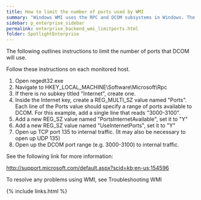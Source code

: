 ```yaml
---
title: How to limit the number of ports used by WMI
summary: "Windows WMI uses the RPC and DCOM subsystems in Windows. The ports that are used in WMI are auto-negotiated between hosts. In order to effectively use WMI between fire walled hosts, you can limit the number of ports used by the DCOM subsystem and only open those ports."
sidebar: p_enterprise_sidebar
permalink: enterprise_backend_wmi_limitports.html
folder: SpotlightEnterprise
---
```


The following outlines instructions to limit the number of ports that DCOM will use.

Follow these instructions on each monitored host.

1. Open regedt32.exe
2. Navigate to HKEY_LOCAL_MACHINE\Software\Microsoft\Rpc
3. If there is no subkey titled "Internet", create one.
4. Inside the Internet key, create a REG_MULTI_SZ value named "Ports". Each line of the Ports value should specify a range of ports available to DCOM. For this example, add a single line that reads "3000-3100".
5. Add a new REG_SZ value named "PortsInternetAvailable", set it to "Y"
6. Add a new REG_SZ value named "UseInternetPorts", set it to "Y"
7. Open up TCP port 135 to internal traffic. (It may also be necessary to open up UDP 135)
8. Open up the DCOM port range (e.g. 3000-3100) to internal traffic.

See the following link for more information:

http://support.microsoft.com/default.aspx?scid=kb;en-us;154596

To resolve any problems using WMI, see Troubleshooting WMI


{% include links.html %}
